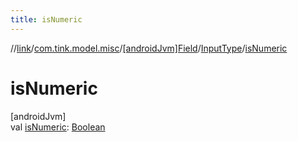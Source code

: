 ```yaml
---
title: isNumeric
---
```

//[link](../../../../index.html)/[com.tink.model.misc](../../index.html)/[[androidJvm]Field](../index.html)/[InputType](index.html)/[isNumeric](is-numeric.html)



# isNumeric



[androidJvm]\
val [isNumeric](is-numeric.html): [Boolean](https://kotlinlang.org/api/latest/jvm/stdlib/kotlin/-boolean/index.html)




